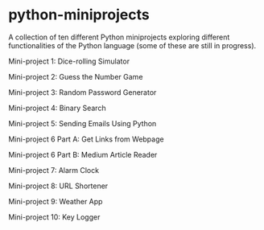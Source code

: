 # python-miniprojects
A collection of ten different Python miniprojects exploring different functionalities of the Python language (some of these are still in progress).

Mini-project 1: Dice-rolling Simulator

Mini-project 2: Guess the Number Game

Mini-project 3: Random Password Generator

Mini-project 4: Binary Search

Mini-project 5: Sending Emails Using Python

Mini-project 6 Part A: Get Links from Webpage

Mini-project 6 Part B: Medium Article Reader

Mini-project 7: Alarm Clock

Mini-project 8: URL Shortener

Mini-project 9: Weather App

Mini-project 10: Key Logger
